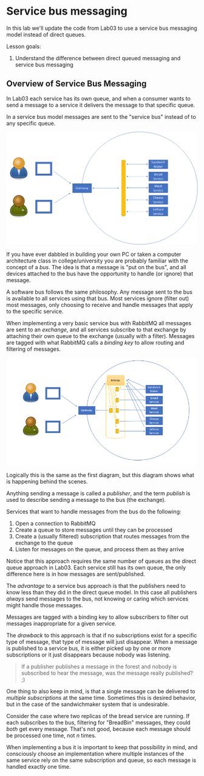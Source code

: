 # Service bus messaging

In this lab we'll update the code from Lab03 to use a service bus messaging model instead of direct queues.

Lesson goals:

1. Understand the difference between direct queued messaging and service bus messaging

## Overview of Service Bus Messaging

In Lab03 each service has its own queue, and when a consumer wants to send a message to a service it delivers the message to that specific queue.

In a service bus model messages are sent to the "service bus" instead of to any specific queue.

![abstract service bus](images/abstract-service-bus.png)

If you have ever dabbled in building your own PC or taken a computer architecture class in college/university you are probably familiar with the concept of a _bus_. The idea is that a message is "put on the bus", and all devices attached to the bus have the opportunity to handle (or ignore) that message.

 A software bus follows the same philosophy. Any message sent to the bus is available to all services using that bus. Most services ignore (filter out) most messages, only choosing to receive and handle messages that apply to the specific service.
 
 When implementing a very basic service bus with RabbitMQ all messages are sent to an _exchange_, and all services subscribe to that exchange by attaching their own queue to the exchange (usually with a filter). Messages are tagged with what RabbitMQ calls a _binding key_ to allow routing and filtering of messages.
 
 ![rabbitmq service bus](images/rabbitmq-service-bus.png)
 
 Logically this is the same as the first diagram, but this diagram shows what is happening behind the scenes.
 
 Anything sending a message is called a _publisher_, and the term _publish_ is used to describe sending a message to the bus (the exchange).
 
 Services that want to handle messages from the bus do the following:
 
 1. Open a connection to RabbitMQ
 1. Create a queue to store messages until they can be processed
 1. Create a (usually filtered) subscription that routes messages from the exchange to the queue
 1. Listen for messages on the queue, and process them as they arrive
 
 Notice that this approach requires the same number of queues as the direct queue approach in Lab03. Each service still has its own queue, the only difference here is in how messages are sent/published.
 
 The _advantage_ to a service bus approach is that the publishers need to know less than they did in the direct queue model. In this case all publishers _always_ send messages to the bus, not knowing or caring which services might handle those messages.
 
 Messages are tagged with a binding key to allow subscribers to filter out messages inappropriate for a given service.
 
 The _drawback_ to this approach is that if no subscriptions exist for a specific type of message, that type of message will just disappear. When a message is published to a service bus, it is either picked up by one or more subscriptions or it just disappears because nobody was listening.
 
 > If a publisher publishes a message in the forest and nobody is subscribed to hear the message, was the message really published? ;)
 
 One thing to also keep in mind, is that a single message can be delivered to _multiple subscriptions_ at the same time. Sometimes this is desired behavior, but in the case of the sandwichmaker system that is undesirable.
 
 Consider the case where two replicas of the bread service are running. If each subscribes to the bus, filtering for "BreadBin" messages, they could _both_ get every message. That's not good, because each message should be processed one time, not _n_ times.
 
 When implementing a bus it is important to keep that possibility in mind, and consciously choose an implementation where multiple instances of the same service rely on the same subscription and queue, so each message is handled exactly one time.
 